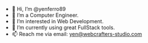 - 👋 Hi, I’m @yenferro89
- 💞️ I’m a Computer Engineer.
- 👀 I’m interested in Web Development.
- 🌱 I’m currently using great FullStack tools.
- 📫 Reach me via email: yen@webcrafters-studio.com


